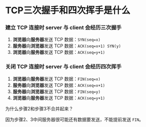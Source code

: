 # TCP三次握手和四次挥手是什么

### 建立 TCP 连接时 server 与 client 会经历三次握手

1. **浏览器**向**服务器**发送 TCP 数据：`SYN(seq=x)`
2. **服务器**向**浏览器**发送 TCP 数据：`ACK(seq=x+1) SYN(y)`
3. **浏览器**向**服务器**发送 TCP 数据：`ACK(seq=y+1)`

### 关闭 TCP 连接时 server 与 client 会经历四次挥手

1. **浏览器**向**服务器**发送 TCP 数据：`FIN(seq=x)`
2. **服务器**向**浏览器**发送 TCP 数据：`ACK(seq=x+1)`
3. **服务器**向**浏览器**发送 TCP 数据：`FIN(seq=y)`
4. **浏览器**向**服务器**发送 TCP 数据：`ACK(seq=y+1)`

为什么步骤2和步骤3不合并起来？

因为步骤2、3中间服务器很可能还有数据要发送，不能提前发送 `FIN`。